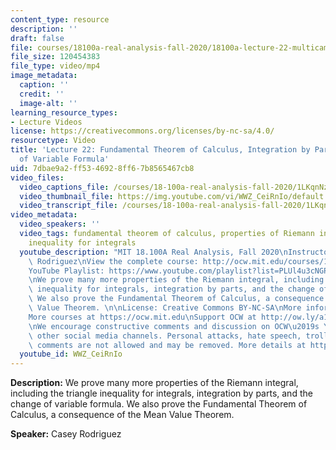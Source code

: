 ```yaml
---
content_type: resource
description: ''
draft: false
file: courses/18100a-real-analysis-fall-2020/18100a-lecture-22-multicam_360p_16_9.mp4
file_size: 120454383
file_type: video/mp4
image_metadata:
  caption: ''
  credit: ''
  image-alt: ''
learning_resource_types:
- Lecture Videos
license: https://creativecommons.org/licenses/by-nc-sa/4.0/
resourcetype: Video
title: 'Lecture 22: Fundamental Theorem of Calculus, Integration by Parts, and Change
  of Variable Formula'
uid: 7dbae9a2-ff53-4692-8ff6-7b8565467cb8
video_files:
  video_captions_file: /courses/18-100a-real-analysis-fall-2020/1LKqnNzODrg8PPyw-_iPcf93AM86Lj2GE_transcript.webvtt
  video_thumbnail_file: https://img.youtube.com/vi/WWZ_CeiRnIo/default.jpg
  video_transcript_file: /courses/18-100a-real-analysis-fall-2020/1LKqnNzODrg8PPyw-_iPcf93AM86Lj2GE_transcript.pdf
video_metadata:
  video_speakers: ''
  video_tags: fundamental theorem of calculus, properties of Riemann integrals, triangle
    inequality for integrals
  youtube_description: "MIT 18.100A Real Analysis, Fall 2020\nInstructor: Dr. Casey\
    \ Rodriguez\nView the complete course: http://ocw.mit.edu/courses/18-100a-real-analysis-fall-2020/\n\
    YouTube Playlist: https://www.youtube.com/playlist?list=PLUl4u3cNGP61O7HkcF7UImpM0cR_L2gSw\n\
    \nWe prove many more properties of the Riemann integral, including the triangle\
    \ inequality for integrals, integration by parts, and the change of variable formula.\
    \ We also prove the Fundamental Theorem of Calculus, a consequence of the Mean\
    \ Value Theorem. \n\nLicense: Creative Commons BY-NC-SA\nMore information at https://ocw.mit.edu/terms\n\
    More courses at https://ocw.mit.edu\nSupport OCW at http://ow.ly/a1If50zVRlQ\n\
    \nWe encourage constructive comments and discussion on OCW\u2019s YouTube and\
    \ other social media channels. Personal attacks, hate speech, trolling, and inappropriate\
    \ comments are not allowed and may be removed. More details at https://ocw.mit.edu/comments."
  youtube_id: WWZ_CeiRnIo
---
```

**Description:** We prove many more properties of the Riemann integral, including the triangle inequality for integrals, integration by parts, and the change of variable formula. We also prove the Fundamental Theorem of Calculus, a consequence of the Mean Value Theorem.

**Speaker:** Casey Rodriguez